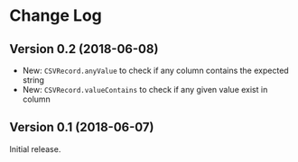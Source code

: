 Change Log
==========

Version 0.2 (2018-06-08)
------------------------
* New: `CSVRecord.anyValue` to check if any column contains the expected string
* New: `CSVRecord.valueContains` to check if any given value exist in column

Version 0.1 (2018-06-07)
------------------------
Initial release.